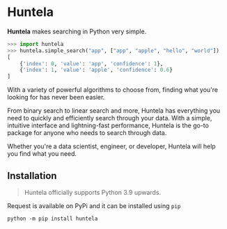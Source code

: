 # Huntela
**Huntela** makes searching in Python very simple.

```python
>>> import huntela
>>> huntela.simple_search("app", ["app", "apple", "hello", "world"])
[
    {'index': 0, 'value': 'app', 'confidence': 1},
    {'index': 1, 'value': 'apple', 'confidence': 0.6}
]
```

With a variety of powerful algorithms to choose from, finding what you're looking for has never been easier.

From binary search to linear search and more, Huntela has everything you need to 
quickly and efficiently search through your data. With a simple, intuitive interface
and lightning-fast performance, Huntela is the go-to package for anyone who needs to search through data.

Whether you're a data scientist, engineer, or  developer, Huntela will help you find what you need.

## Installation

> Huntela officially supports Python 3.9 upwards. 

Request is available on PyPi and it can be installed using `pip`

```batch
python -m pip install huntela
```
